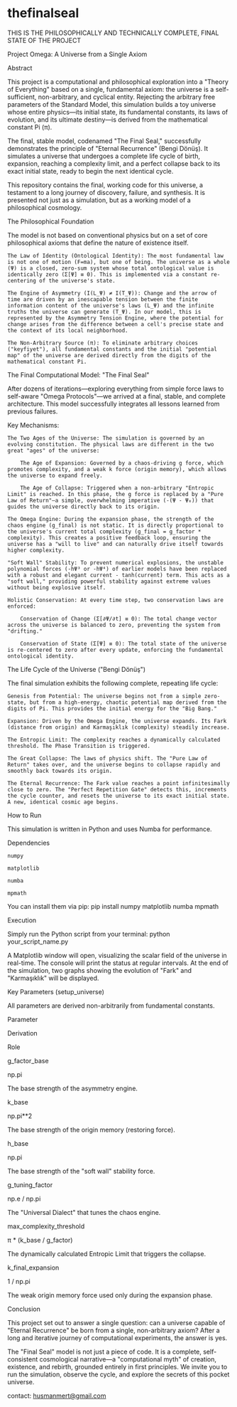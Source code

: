 # thefinalseal
THIS IS THE PHILOSOPHICALLY AND TECHNICALLY COMPLETE, FINAL STATE OF THE PROJECT

Project Omega: A Universe from a Single Axiom

Abstract

This project is a computational and philosophical exploration into a "Theory of Everything" based on a single, fundamental axiom: the universe is a self-sufficient, non-arbitrary, and cyclical entity. Rejecting the arbitrary free parameters of the Standard Model, this simulation builds a toy universe whose entire physics—its initial state, its fundamental constants, its laws of evolution, and its ultimate destiny—is derived from the mathematical constant Pi (π).

The final, stable model, codenamed "The Final Seal," successfully demonstrates the principle of "Eternal Recurrence" (Bengi Dönüş). It simulates a universe that undergoes a complete life cycle of birth, expansion, reaching a complexity limit, and a perfect collapse back to its exact initial state, ready to begin the next identical cycle.

This repository contains the final, working code for this universe, a testament to a long journey of discovery, failure, and synthesis. It is presented not just as a simulation, but as a working model of a philosophical cosmology.

The Philosophical Foundation

The model is not based on conventional physics but on a set of core philosophical axioms that define the nature of existence itself.

    The Law of Identity (Ontological Identity): The most fundamental law is not one of motion (F=ma), but one of being. The universe as a whole (Ψ) is a closed, zero-sum system whose total ontological value is identically zero (Σ[Ψ] ≡ 0). This is implemented via a constant re-centering of the universe's state.

    The Engine of Asymmetry (I(L_Ψ) ≠ I(T_Ψ)): Change and the arrow of time are driven by an inescapable tension between the finite information content of the universe's laws (L_Ψ) and the infinite truths the universe can generate (T_Ψ). In our model, this is represented by the Asymmetry Tension Engine, where the potential for change arises from the difference between a cell's precise state and the context of its local neighborhood.

    The Non-Arbitrary Source (π): To eliminate arbitrary choices ("keyfiyet"), all fundamental constants and the initial "potential map" of the universe are derived directly from the digits of the mathematical constant Pi.

The Final Computational Model: "The Final Seal"

After dozens of iterations—exploring everything from simple force laws to self-aware "Omega Protocols"—we arrived at a final, stable, and complete architecture. This model successfully integrates all lessons learned from previous failures.

Key Mechanisms:

    The Two Ages of the Universe: The simulation is governed by an evolving constitution. The physical laws are different in the two great "ages" of the universe:

        The Age of Expansion: Governed by a chaos-driving g force, which promotes complexity, and a weak k force (origin memory), which allows the universe to expand freely.

        The Age of Collapse: Triggered when a non-arbitrary "Entropic Limit" is reached. In this phase, the g force is replaced by a "Pure Law of Return"—a simple, overwhelming imperative (-(Ψ - Ψ₀)) that guides the universe directly back to its origin.

    The Omega Engine: During the expansion phase, the strength of the chaos engine (g_final) is not static. It is directly proportional to the universe's current total complexity (g_final = g_factor * complexity). This creates a positive feedback loop, ensuring the universe has a "will to live" and can naturally drive itself towards higher complexity.

    "Soft Wall" Stability: To prevent numerical explosions, the unstable polynomial forces (-hΨ³ or -hΨ⁴) of earlier models have been replaced with a robust and elegant current - tanh(current) term. This acts as a "soft wall," providing powerful stability against extreme values without being explosive itself.

    Holistic Conservation: At every time step, two conservation laws are enforced:

        Conservation of Change (Σ[∂Ψ/∂t] ≡ 0): The total change vector across the universe is balanced to zero, preventing the system from "drifting."

        Conservation of State (Σ[Ψ] ≡ 0): The total state of the universe is re-centered to zero after every update, enforcing the fundamental ontological identity.

The Life Cycle of the Universe ("Bengi Dönüş")

The final simulation exhibits the following complete, repeating life cycle:

    Genesis from Potential: The universe begins not from a simple zero-state, but from a high-energy, chaotic potential map derived from the digits of Pi. This provides the initial energy for the "Big Bang."

    Expansion: Driven by the Omega Engine, the universe expands. Its Fark (distance from origin) and Karmaşıklık (complexity) steadily increase.

    The Entropic Limit: The complexity reaches a dynamically calculated threshold. The Phase Transition is triggered.

    The Great Collapse: The laws of physics shift. The "Pure Law of Return" takes over, and the universe begins to collapse rapidly and smoothly back towards its origin.

    The Eternal Recurrence: The Fark value reaches a point infinitesimally close to zero. The "Perfect Repetition Gate" detects this, increments the cycle counter, and resets the universe to its exact initial state. A new, identical cosmic age begins.

How to Run

This simulation is written in Python and uses Numba for performance.

Dependencies

    numpy

    matplotlib

    numba

    mpmath

You can install them via pip:
pip install numpy matplotlib numba mpmath

Execution

Simply run the Python script from your terminal:
python your_script_name.py

A Matplotlib window will open, visualizing the scalar field of the universe in real-time. The console will print the status at regular intervals. At the end of the simulation, two graphs showing the evolution of "Fark" and "Karmaşıklık" will be displayed.

Key Parameters (setup_universe)

All parameters are derived non-arbitrarily from fundamental constants.

Parameter
	

Derivation
	

Role

g_factor_base
	

np.pi
	

The base strength of the asymmetry engine.

k_base
	

np.pi**2
	

The base strength of the origin memory (restoring force).

h_base
	

np.pi
	

The base strength of the "soft wall" stability force.

g_tuning_factor
	

np.e / np.pi
	

The "Universal Dialect" that tunes the chaos engine.

max_complexity_threshold
	

π * (k_base / g_factor)
	

The dynamically calculated Entropic Limit that triggers the collapse.

k_final_expansion
	

1 / np.pi
	

The weak origin memory force used only during the expansion phase.

Conclusion

This project set out to answer a single question: can a universe capable of "Eternal Recurrence" be born from a single, non-arbitrary axiom? After a long and iterative journey of computational experiments, the answer is yes.

The "Final Seal" model is not just a piece of code. It is a complete, self-consistent cosmological narrative—a "computational myth" of creation, existence, and rebirth, grounded entirely in first principles. We invite you to run the simulation, observe the cycle, and explore the secrets of this pocket universe.

contact: husmanmert@gmail.com
